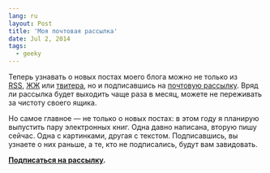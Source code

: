 ```yaml
---
lang: ru
layout: Post
title: 'Моя почтовая рассылка'
date: Jul 2, 2014
tags:
  - geeky
---
```


Теперь узнавать о новых постах моего блога можно не только из [RSS](http://birdwatcher.ru/feed/), [ЖЖ](http://sapegin.livejournal.com/) или [твитера](https://twitter.com/sapegin), но и подписавшись на [почтовую рассылку](http://birdwatcher.ru/subscribe/). Вряд ли рассылка будет выходить чаще раза в месяц, можете не переживать за чистоту своего ящика.

Но самое главное — не только о новых постах: в этом году я планирую выпустить пару электронных книг. Одна давно написана, вторую пишу сейчас. Одна с картинками, другая с текстом. Подписавшись, вы узнаете о них раньше, а те, кто не подписались, будут вам завидовать.

**[Подписаться на рассылку](http://birdwatcher.ru/subscribe/).**

